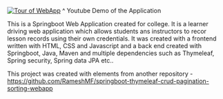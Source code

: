 

[![Tour of WebApp](https://img.youtube.com/vi/H1ovzxVtSAQ/maxresdefault.jpg)](https://www.youtube.com/watch?v=H1ovzxVtSAQ)
^ Youtube Demo of the Application

This is a Springboot Web Application created for college. It is a learner driving web application which allows students ans instructors to recor lesson records using their own credentials. It was created with a frontend written with HTML, CSS and Javascript and a back end created with Springboot, Java, Maven and multiple dependencies such as Thymeleaf, Spring security, Spring data JPA etc.. 

This project was created with elements from another repository - https://github.com/RameshMF/springboot-thymeleaf-crud-pagination-sorting-webapp
